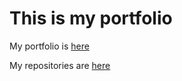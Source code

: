 # This is my portfolio

My portfolio is [here](https://jralbarracin1.github.io/portfolio)

My repositories are [here](https://github.com/jralbarracin1)